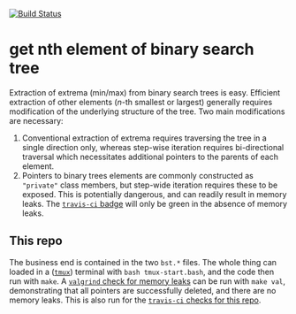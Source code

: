 [![Build Status](https://travis-ci.org/mpadge/binary-tree.svg)](https://travis-ci.org/mpadge/binary-tree) 

# get nth element of binary search tree 

Extraction of extrema (min/max) from binary search trees is easy. Efficient
extraction of other elements (*n*-th smallest or largest) generally requires
modification of the underlying structure of the tree. Two main modifications are
necessary:

1. Conventional extraction of extrema requires traversing the tree in a single
   direction only, whereas step-wise iteration requires bi-directional traversal
   which necessitates additional pointers to the parents of each element.
2. Pointers to binary trees elements are commonly constructed as `"private"`
   class members, but step-wide iteration requires these to be exposed. This is
   potentially dangerous, and can readily result in memory leaks. The
   [`travis-ci` badge](https://travis-ci.org/mpadge/binary-tree) will only be
   green in the absence of memory leaks.


## This repo

The business end is contained in the two `bst.*` files. The whole thing can
loaded in a ([`tmux`](https://github.com/tmux/tmux/wiki)) terminal with `bash
tmux-start.bash`, and the code then run with `make`. A [`valgrind` check for
memory leaks](http://valgrind.org/docs/manual/mc-manual.html) can be run with
`make val`, demonstrating that all pointers are successfully deleted, and there
are no memory leaks. This is also run for the [`travis-ci` checks for this
repo](https://travis-ci.org/mpadge/binary-tree).
